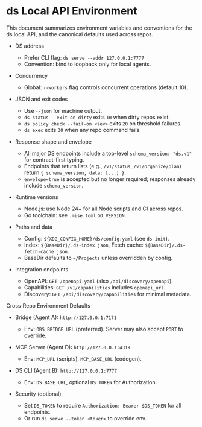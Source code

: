 # ds Local API Environment

This document summarizes environment variables and conventions for the ds local API, and the canonical defaults used across repos.

- DS address
  - Prefer CLI flag: `ds serve --addr 127.0.0.1:7777`
  - Convention: bind to loopback only for local agents.

- Concurrency
  - Global: `--workers` flag controls concurrent operations (default 10).

- JSON and exit codes
  - Use `--json` for machine output.
  - `ds status --exit-on-dirty` exits `10` when dirty repos exist.
  - `ds policy check --fail-on <sev>` exits `20` on threshold failures.
  - `ds exec` exits `30` when any repo command fails.

- Response shape and envelope
  - All major DS endpoints include a top-level `schema_version: "ds.v1"` for contract-first typing.
  - Endpoints that return lists (e.g., `/v1/status`, `/v1/organize/plan`) return `{ schema_version, data: [...] }`.
  - `envelope=true` is accepted but no longer required; responses already include `schema_version`.

- Runtime versions
  - Node.js: use Node 24+ for all Node scripts and CI across repos.
  - Go toolchain: see `.mise.toml` `GO_VERSION`.

- Paths and data
  - Config: `${XDG_CONFIG_HOME}/ds/config.yaml` (see `ds init`).
  - Index: `${BaseDir}/.ds-index.json`, Fetch cache: `${BaseDir}/.ds-fetch-cache.json`.
  - BaseDir defaults to `~/Projects` unless overridden by config.

- Integration endpoints
  - OpenAPI: `GET /openapi.yaml` (also `/api/discovery/openapi`).
  - Capabilities: `GET /v1/capabilities` includes `openapi_url`.
  - Discovery: `GET /api/discovery/capabilities` for minimal metadata.

Cross‑Repo Environment Defaults
- Bridge (Agent A): `http://127.0.0.1:7171`
  - Env: `OBS_BRIDGE_URL` (preferred). Server may also accept `PORT` to override.
- MCP Server (Agent D): `http://127.0.0.1:4319`
  - Env: `MCP_URL` (scripts), `MCP_BASE_URL` (codegen).
- DS CLI (Agent B): `http://127.0.0.1:7777`
  - Env: `DS_BASE_URL`, optional `DS_TOKEN` for Authorization.

- Security (optional)
  - Set `DS_TOKEN` to require `Authorization: Bearer $DS_TOKEN` for all endpoints.
  - Or run `ds serve --token <token>` to override env.
